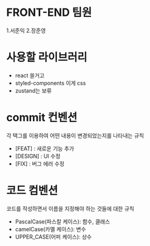 # FRONT-END 팀원
1.서준익
2.장준영

# 사용할 라이브러리
- react 쓸거고
- styled-components 이게 css
- zustand는 보류

# commit 컨벤션
각 택그를 이용하여 어떤 내용이 변경되었는지를 나타내는 규칙
- [FEAT] : 새로운 기능 추가
- [DESIGN] : UI 수정
- [FIX] : 버그 에러 수정

# 코드 컴벤션
코드를 작성하면서 이름을 지정해야 하는 것들에 대한 규칙
- PascalCase(파스칼 케이스): 함수, 클래스
- camelCase(카멜 케이스): 변수
- UPPER_CASE(어퍼 케이스): 상수

